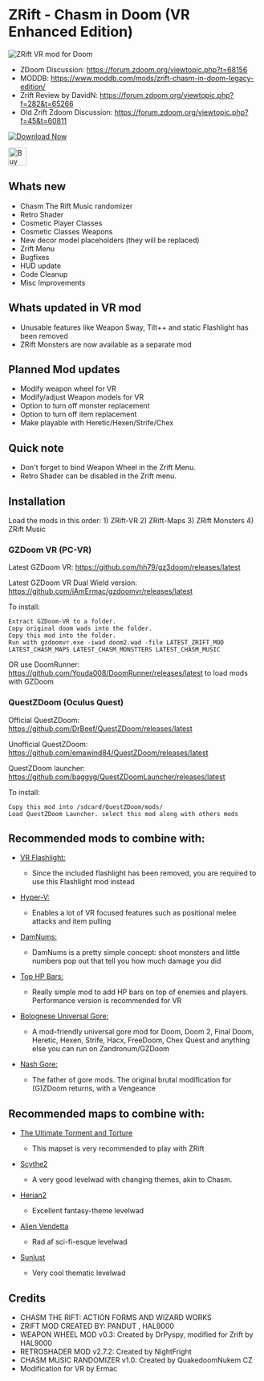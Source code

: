 # ZRift - Chasm in Doom (VR Enhanced Edition)

![ZRift VR mod for Doom](https://i.imgur.com/fuZmDd7l.png)

- ZDoom Discussion: https://forum.zdoom.org/viewtopic.php?t=68156
- MODDB: https://www.moddb.com/mods/zrift-chasm-in-doom-legacy-edition/
- Zrift Review by DavidN: https://forum.zdoom.org/viewtopic.php?f=282&t=65266
- Old Zrift Zdoom Discussion: https://forum.zdoom.org/viewtopic.php?f=45&t=60811

[![Download Now](https://raster.shields.io/github/downloads/iAmErmac/ZRift-VR/total)](https://github.com/iAmErmac/ZRift-VR/releases/latest)

[<img src="https://cdn.ko-fi.com/cdn/kofi2.png?v=2" height="36" alt="Buy me a Cofee!">](https://ko-fi.com/ermac)

## Whats new
* Chasm The Rift Music randomizer
* Retro Shader
* Cosmetic Player Classes
* Cosmetic Classes Weapons
* New decor model placeholders (they will be replaced)
* Zrift Menu
* Bugfixes
* HUD update
* Code Cleanup
* Misc Improvements

## Whats updated in VR mod
* Unusable features like Weapon Sway, Tilt++ and static Flashlight has been removed
* ZRift Monsters are now available as a separate mod

## Planned Mod updates
* Modify weapon wheel for VR
* Modify/adjust Weapon models for VR
* Option to turn off monster replacement
* Option to turn off item replacement
* Make playable with Heretic/Hexen/Strife/Chex

## Quick note
* Don't forget to bind Weapon Wheel in the Zrift Menu.
* Retro Shader can be disabled in the Zrift menu.

## Installation

Load the mods in this order: 1) ZRift-VR 2) ZRift-Maps 3) ZRift Monsters 4) ZRift Music

### GZDoom VR (PC-VR)

Latest GZDoom VR: https://github.com/hh79/gz3doom/releases/latest

Latest GZDoom VR Dual Wield version: https://github.com/iAmErmac/gzdoomvr/releases/latest

To install:

    Extract GZDoom-VR to a folder.
    Copy original doom wads into the folder.
    Copy this mod into the folder.
    Run with gzdoomvr.exe -iwad doom2.wad -file LATEST_ZRIFT_MOD LATEST_CHASM_MAPS LATEST_CHASM_MONSTTERS LATEST_CHASM_MUSIC
  
OR use DoomRunner: https://github.com/Youda008/DoomRunner/releases/latest to load mods with GZDoom

### QuestZDoom (Oculus Quest)

Official QuestZDoom: https://github.com/DrBeef/QuestZDoom/releases/latest

Unofficial QuestZDoom: https://github.com/emawind84/QuestZDoom/releases/latest

QuestZDoom launcher: https://github.com/baggyg/QuestZDoomLauncher/releases/latest

To install:

    Copy this mod into /sdcard/QuestZDoom/mods/
    Load QuestZDoom Launcher. select this mod along with others mods

## Recommended mods to combine with:

* [VR Flashlight:](https://github.com/iAmErmac/VR-Flashlight)
  - Since the included flashlight has been removed, you are required to use this Flashlight mod instead

* [Hyper-V:](https://github.com/iAmErmac/Hyper-V)
  - Enables a lot of VR focused features such as positional melee attacks and item pulling
  
* [DamNums:](https://forum.zdoom.org/viewtopic.php?t=55048)
  - DamNums is a pretty simple concept: shoot monsters and little numbers pop out that tell you how much damage you did
  
* [Top HP Bars:](https://forum.zdoom.org/viewtopic.php?t=55048)
  - Really simple mod to add HP bars on top of enemies and players. Performance version is recommended for VR
  
* [Bolognese Universal Gore:](https://www.moddb.com/mods/brutal-doom/downloads/bolognese-gore-mod-v20)
  - A mod-friendly universal gore mod for Doom, Doom 2, Final Doom, Heretic, Hexen, Strife, Hacx, FreeDoom, Chex Quest and anything else you can run on Zandronum/GZDoom
  
* [Nash Gore:](https://forum.zdoom.org/viewtopic.php?t=62641)
  - The father of gore mods. The original brutal modification for (G)ZDoom returns, with a Vengeance

## Recommended maps to combine with:

* [The Ultimate Torment and Torture](https://www.realm667.com/index.php/en/projects-mainmenu-50/104-projects/finished/289-the-ultimate-torment-a-torture)
  - This mapset is very recommended to play with ZRift

* [Scythe2](https://www.doomworld.com/idgames/levels/doom2/Ports/megawads/scythe2)
  - A very good levelwad with changing themes, akin to Chasm.

* [Herian2](https://www.doomworld.com/idgames/levels/doom2/Ports/megawads/herian2)
  - Excellent fantasy-theme levelwad

* [Alien Vendetta](https://www.doomworld.com/idgames/levels/doom2/megawads/av)
  - Rad af sci-fi-esque levelwad

* [Sunlust](https://www.doomworld.com/idgames/levels/doom2/Ports/megawads/sunlust)
  - Very cool thematic levelwad

## Credits

* CHASM THE RIFT: ACTION FORMS AND WIZARD WORKS
* ZRIFT MOD CREATED BY: PANDUT , HAL9000
* WEAPON WHEEL MOD v0.3: Created by DrPyspy, modified for Zrift by HAL9000
* RETROSHADER MOD v2.7.2: Created by NightFright
* CHASM MUSIC RANDOMIZER v1.0: Created by QuakedoomNukem CZ
* Modification for VR by Ermac